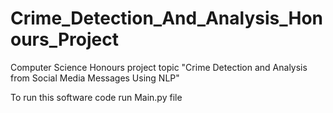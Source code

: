 # Crime_Detection_And_Analysis_Honours_Project
Computer Science Honours project topic "Crime Detection and Analysis from Social Media Messages Using NLP"

To run this software code run Main.py file
